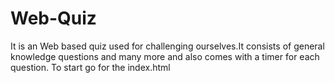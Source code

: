 # Web-Quiz
It is an Web based quiz used for challenging ourselves.It consists of general knowledge questions and many more and also comes with a timer for each question.
To start go for the index.html
